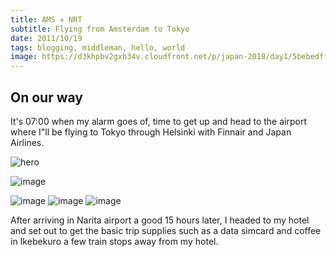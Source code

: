 ```yaml
---
title: AMS ✈️ NRT
subtitle: Flying from Amsterdam to Tokyo
date: 2011/10/19
tags: blogging, middleman, hello, world
image: https://d3khpbv2gxh34v.cloudfront.net/p/japan-2018/day1/5bebedff2a86927dd44232e0.jpg
---
```


## On our way

It's 07:00 when my alarm goes of, time to get up and head to the airport where I"ll be flying to Tokyo through Helsinki with Finnair and Japan Airlines.

![hero](https://d3khpbv2gxh34v.cloudfront.net/p/japan-2018/day1/5bebedff2a86927dd44232e0.jpg "1.5")

![image](https://d3khpbv2gxh34v.cloudfront.net/p/japan-2018/day1/5bebedff2a86927dd44232e0.jpg "1.5")


![image](https://d3khpbv2gxh34v.cloudfront.net/p/japan-2018/day1/5bebedff2a86927dd44232e0.jpg "1.5")
![image](https://d3khpbv2gxh34v.cloudfront.net/p/japan-2018/day1/5bebedff2a86927dd44232e0.jpg "1.5")
![image](https://d3khpbv2gxh34v.cloudfront.net/p/japan-2018/day1/5bebedff2a86927dd44232e0.jpg "1.5")

After arriving in Narita airport a good 15 hours later, I headed to my hotel and set out to get the basic trip supplies such as a data simcard and coffee in Ikebekuro a few train stops away from my hotel.
